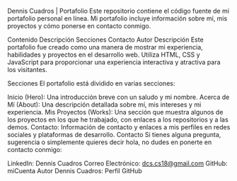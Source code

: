 Dennis Cuadros | Portafolio
Este repositorio contiene el código fuente de mi portafolio personal en línea. Mi portafolio incluye información sobre mí, mis proyectos y cómo ponerse en contacto conmigo.

Contenido
Descripción
Secciones
Contacto
Autor
Descripción
Este portafolio fue creado como una manera de mostrar mi experiencia, habilidades y proyectos en el desarrollo web. Utiliza HTML, CSS y JavaScript para proporcionar una experiencia interactiva y atractiva para los visitantes.

Secciones
El portafolio está dividido en varias secciones:

Inicio (Hero): Una introducción breve con un saludo y mi nombre.
Acerca de Mí (About): Una descripción detallada sobre mí, mis intereses y mi experiencia.
Mis Proyectos (Works): Una sección que muestra algunos de los proyectos en los que he trabajado, con enlaces a los repositorios y a las demos.
Contacto: Información de contacto y enlaces a mis perfiles en redes sociales y plataformas de desarrollo.
Contacto
Si tienes alguna pregunta, sugerencia o simplemente quieres decir hola, no dudes en ponerte en contacto conmigo:

LinkedIn: Dennis Cuadros
Correo Electrónico: dcs.cs18@gmail.com
GitHub: miCuenta
Autor
Dennis Cuadros: Perfil GitHub
